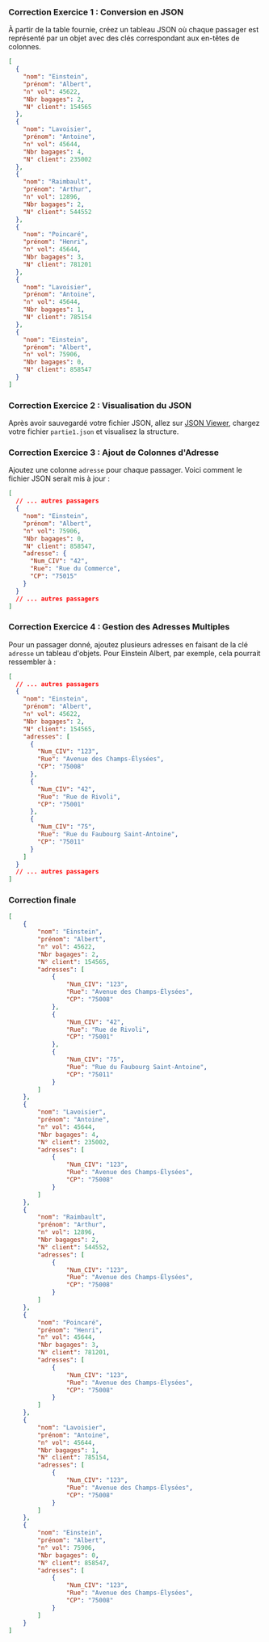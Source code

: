 ### Correction Exercice 1 : Conversion en JSON

À partir de la table fournie, créez un tableau JSON où chaque passager est représenté par un objet avec des clés correspondant aux en-têtes de colonnes.

```json
[
  {
    "nom": "Einstein",
    "prénom": "Albert",
    "n° vol": 45622,
    "Nbr bagages": 2,
    "N° client": 154565
  },
  {
    "nom": "Lavoisier",
    "prénom": "Antoine",
    "n° vol": 45644,
    "Nbr bagages": 4,
    "N° client": 235002
  },
  {
    "nom": "Raimbault",
    "prénom": "Arthur",
    "n° vol": 12896,
    "Nbr bagages": 2,
    "N° client": 544552
  },
  {
    "nom": "Poincaré",
    "prénom": "Henri",
    "n° vol": 45644,
    "Nbr bagages": 3,
    "N° client": 781201
  },
  {
    "nom": "Lavoisier",
    "prénom": "Antoine",
    "n° vol": 45644,
    "Nbr bagages": 1,
    "N° client": 785154
  },
  {
    "nom": "Einstein",
    "prénom": "Albert",
    "n° vol": 75906,
    "Nbr bagages": 0,
    "N° client": 858547
  }
]
```

### Correction Exercice 2 : Visualisation du JSON

Après avoir sauvegardé votre fichier JSON, allez sur [JSON Viewer](http://jsonviewer.stack.hu/), chargez votre fichier `partie1.json` et visualisez la structure.

### Correction Exercice 3 : Ajout de Colonnes d'Adresse

Ajoutez une colonne `adresse` pour chaque passager. Voici comment le fichier JSON serait mis à jour :

```json
[
  // ... autres passagers
  {
    "nom": "Einstein",
    "prénom": "Albert",
    "n° vol": 75906,
    "Nbr bagages": 0,
    "N° client": 858547,
    "adresse": {
      "Num_CIV": "42",
      "Rue": "Rue du Commerce",
      "CP": "75015"
    }
  }
  // ... autres passagers
]
```

### Correction Exercice 4 : Gestion des Adresses Multiples

Pour un passager donné, ajoutez plusieurs adresses en faisant de la clé `adresse` un tableau d'objets. Pour Einstein Albert, par exemple, cela pourrait ressembler à :

```json
[
  // ... autres passagers
  {
    "nom": "Einstein",
    "prénom": "Albert",
    "n° vol": 45622,
    "Nbr bagages": 2,
    "N° client": 154565,
    "adresses": [
      {
        "Num_CIV": "123",
        "Rue": "Avenue des Champs-Élysées",
        "CP": "75008"
      },
      {
        "Num_CIV": "42",
        "Rue": "Rue de Rivoli",
        "CP": "75001"
      },
      {
        "Num_CIV": "75",
        "Rue": "Rue du Faubourg Saint-Antoine",
        "CP": "75011"
      }
    ]
  }
  // ... autres passagers
]
```


### Correction finale 

```json
[
    {
        "nom": "Einstein",
        "prénom": "Albert",
        "n° vol": 45622,
        "Nbr bagages": 2,
        "N° client": 154565,
        "adresses": [
            {
                "Num_CIV": "123",
                "Rue": "Avenue des Champs-Élysées",
                "CP": "75008"
            },
            {
                "Num_CIV": "42",
                "Rue": "Rue de Rivoli",
                "CP": "75001"
            },
            {
                "Num_CIV": "75",
                "Rue": "Rue du Faubourg Saint-Antoine",
                "CP": "75011"
            }
        ]
    },
    {
        "nom": "Lavoisier",
        "prénom": "Antoine",
        "n° vol": 45644,
        "Nbr bagages": 4,
        "N° client": 235002,
        "adresses": [
            {
                "Num_CIV": "123",
                "Rue": "Avenue des Champs-Élysées",
                "CP": "75008"
            }
        ]
    },
    {
        "nom": "Raimbault",
        "prénom": "Arthur",
        "n° vol": 12896,
        "Nbr bagages": 2,
        "N° client": 544552,
        "adresses": [
            {
                "Num_CIV": "123",
                "Rue": "Avenue des Champs-Élysées",
                "CP": "75008"
            }
        ]
    },
    {
        "nom": "Poincaré",
        "prénom": "Henri",
        "n° vol": 45644,
        "Nbr bagages": 3,
        "N° client": 781201,
        "adresses": [
            {
                "Num_CIV": "123",
                "Rue": "Avenue des Champs-Élysées",
                "CP": "75008"
            }
        ]
    },
    {
        "nom": "Lavoisier",
        "prénom": "Antoine",
        "n° vol": 45644,
        "Nbr bagages": 1,
        "N° client": 785154,
        "adresses": [
            {
                "Num_CIV": "123",
                "Rue": "Avenue des Champs-Élysées",
                "CP": "75008"
            }
        ]
    },
    {
        "nom": "Einstein",
        "prénom": "Albert",
        "n° vol": 75906,
        "Nbr bagages": 0,
        "N° client": 858547,
        "adresses": [
            {
                "Num_CIV": "123",
                "Rue": "Avenue des Champs-Élysées",
                "CP": "75008"
            }
        ]
    }
]
```